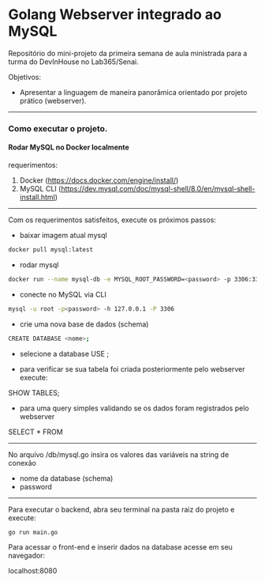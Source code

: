 # Golang Webserver integrado ao MySQL

Repositório do mini-projeto da primeira semana de aula ministrada para a turma do DevInHouse no Lab365/Senai.

Objetivos:

- Apresentar a linguagem de maneira panorâmica orientado por projeto prático (webserver).

--- 


### Como executar o projeto.

#### Rodar MySQL no Docker localmente

requerimentos:

1. Docker (https://docs.docker.com/engine/install/)
2. MySQL CLI (https://dev.mysql.com/doc/mysql-shell/8.0/en/mysql-shell-install.html)

---
Com os requerimentos satisfeitos, execute os próximos passos:

- baixar imagem atual mysql

```bash
docker pull mysql:latest
```

- rodar mysql 

```bash
docker run --name mysql-db -e MYSQL_ROOT_PASSWORD=<password> -p 3306:3306 -d mysql:latest
```

- conecte no MySQL via CLI

```bash
mysql -u root -p<password> -h 127.0.0.1 -P 3306
```

- crie uma nova base de dados (schema)

```bash
CREATE DATABASE <nome>;
```

- selecione a database
USE <database>;

- para verificar se sua tabela foi criada posteriormente pelo webserver execute:

SHOW TABLES;

- para uma query simples validando se os dados foram registrados pelo webserver

SELECT * FROM <nome-da-table>

---

No arquivo /db/mysql.go insira os valores das variáveis na string de conexão

- nome da database (schema)
- password

---
Para executar o backend, abra seu terminal na pasta raiz do projeto e execute:

```bash
go run main.go
```

Para acessar o front-end e inserir dados na database
acesse em seu navegador:

localhost:8080
